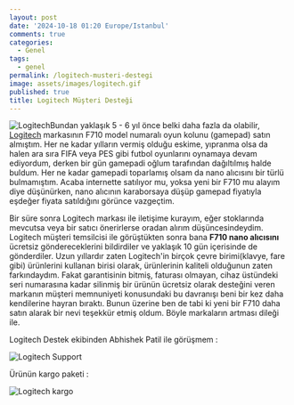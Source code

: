 ```yaml
---
layout: post
date: '2024-10-18 01:20 Europe/Istanbul'
comments: true
categories:
  - Genel
tags:
  - genel
permalink: /logitech-musteri-destegi
image: assets/images/logitech.gif
published: true
title: Logitech Müşteri Desteği
---
```

![Logitech]({{site.baseurl}}/assets/images/logitech.gif)Bundan yaklaşık 5 - 6 yıl önce belki daha fazla da olabilir, [Logitech](https://www.logitech.com) markasının F710 model numaralı oyun kolunu (gamepad) satın almıştım. Her ne kadar yılların vermiş olduğu eskime, yıpranma olsa da halen ara sıra FIFA veya PES gibi futbol oyunlarını oynamaya devam ediyordum, derken bir gün gamepadi oğlum tarafından dağıltılmış halde buldum. 
Her ne kadar gamepadi toparlamış olsam da nano alıcısını bir türlü bulmamıştım. Acaba internette satılıyor mu, yoksa yeni bir F710 mu alayım diye düşünürken, nano alıcının karaborsaya düşüp gamepad fiyatıyla eşdeğer fiyata satıldığını görünce vazgeçtim.

Bir süre sonra Logitech markası ile iletişime kurayım, eğer stoklarında mevcutsa veya bir satıcı önerirlerse oradan alırım düşüncesindeydim. Logitech müşteri temsilcisi ile görüştükten sonra bana **F710 nano alıcısını** ücretsiz göndereceklerini bildirdiler ve yaklaşık 10 gün içerisinde de gönderdiler.
Uzun yıllardır zaten Logitech'in birçok çevre birimi(klavye, fare gibi) ürünlerini kullanan birisi olarak, ürünlerinin kaliteli olduğunun zaten farkındaydım. Fakat garantisinin bitmiş, faturası olmayan, cihaz üstündeki seri numarasına kadar silinmiş bir ürünün ücretsiz olarak 
desteğini veren markanın müşteri memnuniyeti konusundaki bu davranışı beni bir kez daha kendilerine hayran bıraktı. Bunun üzerine ben de tabi ki yeni bir F710 daha satın alarak bir nevi teşekkür etmiş oldum. Böyle markaların artması dileği ile.

Logitech Destek ekibinden Abhishek Patil ile görüşmem :

![Logitech Support]({{site.baseurl}}/assets/images/logitech-support.png)

Ürünün kargo paketi :

![Logitech kargo]({{site.baseurl}}/assets/images/logitech-kargo.png)











